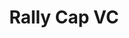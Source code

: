---
layout: firm_page
title: "Rally Cap VC"
id: "ralicap.com"
permalink: "/rallycapvcralicap.com/"
website: "https://ralicap.com"
offices: "San Francisco (United States)"
investment_stages: "Pre-Seed, Seed, Series A"
portfolio_companies: ""
portfolio_link: ""
investment_markets: "Fintech, Climate"
founded_year: "2020"
description: "Rally Cap VC is a venture capital firm focused on Fintech and Climate investments. Further details on their investment strategy and philosophy are unavailable from the provided text."
linkedin: "https://www.linkedin.com/company/rallycapvc"
twitter: ""
instagram: ""
team_page: ""
investor_type: "Venture Capital"
crunchbase: "https://www.crunchbase.com/organization/rally-cap-ventures"
pitchbook: "https://pitchbook.com/profiles/investor/462943-00"

# SEO Optimization
meta_title: "Rally Cap VC - VC Firm - projectstartups.com"
meta_description: "Rally Cap VC, Rally Cap VC is a venture capital firm focused on Fintech and Climate investments. Further details on their investment strategy and philosophy are una..."
meta_keywords: "Rally Cap VC, Fintech, Climate, VC firm, venture capital, startup investor, projectstartups.com"
canonical_url: "https://vc.projectstartups.com/rallycapvcralicap.com/"
---